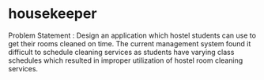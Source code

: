 # housekeeper
Problem Statement : Design an application which hostel students can use to get their rooms cleaned on time. The current management system found it difficult to schedule cleaning services as students have varying class schedules which resulted in improper utilization of hostel room cleaning services.
